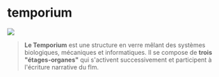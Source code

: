 # temporium
![](https://kkbb-production.s3.amazonaws.com/uploads/project_image/image/66765/renduallum02.jpg)

> **Le Temporium** est une structure en verre mêlant des systèmes biologiques, mécaniques et  informatiques. Il se compose de **trois "étages-organes"** qui s'activent successivement et participent à l'écriture narrative du flm.


